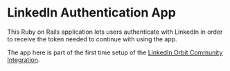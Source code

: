 # LinkedIn Authentication App

This Ruby on Rails application lets users authenticate with LinkedIn in order to receive the token needed to continue with using the app.

The app here is part of the first time setup of the [LinkedIn Orbit Community Integration](https://github.com/orbit-love/community-ruby-linkedin-orbit).
